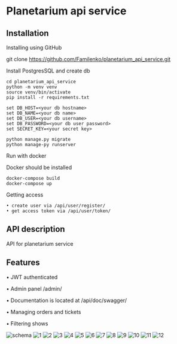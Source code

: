 # Planetarium api service

## Installation

Installing using GitHub 

git clone https://github.com/Familenko/planetarium_api_service.git

Install PostgresSQL and create db
```
cd planetarium_api_service
python -m venv venv 
source venv/bin/activate 
pip install -r requirements.txt 

set DB_HOST=<your db hostname> 
set DB_NAME=<your db name> 
set DB_USER=<your db username> 
set DB_PASSWORD=<your db user password> 
set SECRET_KEY=<your secret key> 

python manage.py migrate
python manage-py runserver
```

Run with docker

Docker should be installed 

```
docker-compose build
docker-compose up
```
Getting access
```
• create user via /api/user/register/
• get access token via /api/user/token/
```

## API description

API for planetarium service

## Features

• JWT authenticated

• Admin panel /admin/

• Documentation is located at /api/doc/swagger/

• Managing orders and tickets

• Filtering shows

![schema](planetarium_diagram.png)
![1](readme_img/1.png)
![2](readme_img/2.png)
![3](readme_img/3.png)
![4](readme_img/4.png)
![5](readme_img/5.png)
![6](readme_img/6.png)
![7](readme_img/7.png)
![8](readme_img/8.png)
![9](readme_img/9.png)
![10](readme_img/10.png)
![11](readme_img/11.png)
![12](readme_img/12.png)

